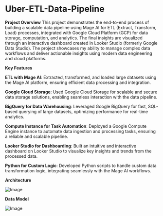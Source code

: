 # Uber-ETL-Data-Pipeline

**Project Overview**
This project demonstrates the end-to-end process of building a scalable data pipeline using Mage AI for ETL (Extract, Transform, Load) processes, integrated with Google Cloud Platform (GCP) for data storage, computation, and analytics. The final insights are visualized through an interactive dashboard created in Looker Studio (formerly Google Data Studio). The project showcases my ability to manage complex data workflows and deliver actionable insights using modern data engineering and cloud platforms.







**Key Features**

**ETL with Mage AI**: Extracted, transformed, and loaded large datasets using the Mage AI platform, ensuring efficient data processing and integration.

**Google Cloud Storage**: Used Google Cloud Storage for scalable and secure data storage solutions, enabling seamless interaction with the data pipeline.

**BigQuery for Data Warehousing**: Leveraged Google BigQuery for fast, SQL-based querying of large datasets, optimizing performance for real-time analytics.

**Compute Instance for Task Automation**: Deployed a Google Compute Engine instance to automate data ingestion and processing tasks, ensuring a reliable and scalable pipeline.

**Looker Studio for Dashboarding**: Built an intuitive and interactive dashboard on Looker Studio to visualize key insights and trends from the processed data.

**Python for Custom Logic**: Developed Python scripts to handle custom data transformation logic, integrating seamlessly with the Mage AI workflows.

**Architecture**

![Image](https://github.com/user-attachments/assets/40c51596-d8a1-460e-a14b-2df15f833517)


**Data Model**

![Image](https://github.com/user-attachments/assets/97c53d24-da03-4e7b-af93-9cb83477558d)
